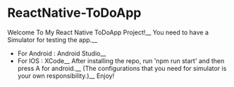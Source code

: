 # ReactNative-ToDoApp
Welcome To My React Native ToDoApp Project!__
You need to have a Simulator for testing the app.__
- For Android : Android Studio__
- For IOS : XCode__
After installing the repo, run 'npm run start' and then press A for android.__
(The configurations that you need for simulator is your own responsibility.)__
Enjoy!
